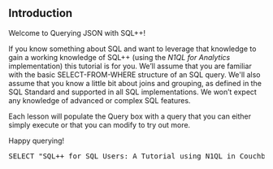 ## Introduction

Welcome to Querying JSON with SQL++!

If you know something about SQL and want to leverage that knowledge to
gain a working knowledge of SQL++ (using the *N1QL for Analytics*
implementation) this tutorial is for you. We’ll assume that you are
familiar with the basic SELECT-FROM-WHERE structure of an SQL query.
We'll also assume that you know a little bit about joins and grouping,
as defined in the SQL Standard and supported in all SQL
implementations.
We won’t expect any knowledge of advanced or complex SQL features.

Each lesson will populate the Query box with a query that you can either
simply execute or that you can modify to try out more.

Happy querying!

<pre id="example">
SELECT "SQL++ for SQL Users: A Tutorial using N1QL in Couchbase" AS Greeting
</pre>
